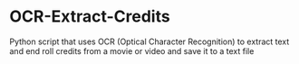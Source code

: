 # OCR-Extract-Credits
Python script that uses OCR (Optical Character Recognition) to extract text and end roll credits from a movie or video and save it to a text file 
